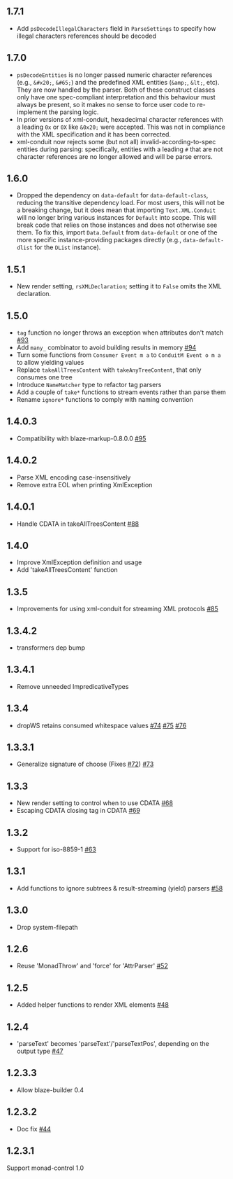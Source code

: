 ## 1.7.1

* Add `psDecodeIllegalCharacters` field in `ParseSettings` to specify how illegal characters references should be decoded

## 1.7.0

* `psDecodeEntities` is no longer passed numeric character references (e.g., `&#x20;`, `&#65;`) and the predefined XML entities (`&amp;`, `&lt;`, etc). They are now handled by the parser. Both of these construct classes only have one spec-compliant interpretation and this behaviour must always be present, so it makes no sense to force user code to re-implement the parsing logic.
* In prior versions of xml-conduit, hexadecimal character references with a leading `0x` or `0X` like `&0x20;` were accepted. This was not in compliance with the XML specification and it has been corrected.
* xml-conduit now rejects some (but not all) invalid-according-to-spec entities during parsing: specifically, entities with a leading `#` that are not character references are no longer allowed and will be parse errors.

## 1.6.0

* Dropped the dependency on `data-default` for `data-default-class`, reducing the transitive dependency load. For most users, this will not be a breaking change, but it does mean that importing `Text.XML.Conduit` will no longer bring various instances for `Default` into scope. This will break code that relies on those instances and does not otherwise see them. To fix this, import `Data.Default` from `data-default` or one of the more specific instance-providing packages directly (e.g., `data-default-dlist` for the `DList` instance).

## 1.5.1

* New render setting, `rsXMLDeclaration`; setting it to `False` omits the XML declaration.

## 1.5.0

* `tag` function no longer throws an exception when attributes don't match [#93](https://github.com/snoyberg/xml/pull/93)
* Add `many_` combinator to avoid building results in memory [#94](https://github.com/snoyberg/xml/pull/94)
* Turn some functions from `Consumer Event m a` to `ConduitM Event o m a` to allow yielding values
* Replace `takeAllTreesContent` with `takeAnyTreeContent`, that only consumes one tree
* Introduce `NameMatcher` type to refactor tag parsers
* Add a couple of `take*` functions to stream events rather than parse them
* Rename `ignore*` functions to comply with naming convention

## 1.4.0.3

* Compatibility with blaze-markup-0.8.0.0 [#95](https://github.com/snoyberg/xml/issues/95)

## 1.4.0.2

* Parse XML encoding case-insensitively
* Remove extra EOL when printing XmlException

## 1.4.0.1

* Handle CDATA in takeAllTreesContent [#88](https://github.com/snoyberg/xml/pull/88)

## 1.4.0

* Improve XmlException definition and usage
* Add 'takeAllTreesContent' function

## 1.3.5

* Improvements for using xml-conduit for streaming XML protocols [#85](https://github.com/snoyberg/xml/pull/85)

## 1.3.4.2

* transformers dep bump

## 1.3.4.1

* Remove unneeded ImpredicativeTypes

## 1.3.4

* dropWS retains consumed whitespace values [#74](https://github.com/snoyberg/xml/issues/74) [#75](https://github.com/snoyberg/xml/pull/75) [#76](https://github.com/snoyberg/xml/pull/76)

## 1.3.3.1

* Generalize signature of choose (Fixes [#72](https://github.com/snoyberg/xml/issues/72)) [#73](https://github.com/snoyberg/xml/pull/73)

## 1.3.3

* New render setting to control when to use CDATA [#68](https://github.com/snoyberg/xml/pull/68)
* Escaping CDATA closing tag in CDATA [#69](https://github.com/snoyberg/xml/pull/69)

## 1.3.2

* Support for iso-8859-1 [#63](https://github.com/snoyberg/xml/issues/63)

## 1.3.1

* Add functions to ignore subtrees & result-streaming (yield) parsers [#58](https://github.com/snoyberg/xml/pull/58)

## 1.3.0

* Drop system-filepath

## 1.2.6

* Reuse 'MonadThrow' and 'force' for 'AttrParser' [#52](https://github.com/snoyberg/xml/pull/52)

## 1.2.5

*  Added helper functions to render XML elements [#48](https://github.com/snoyberg/xml/pull/48)

## 1.2.4

* 'parseText' becomes 'parseText'/'parseTextPos', depending on the output type [#47](https://github.com/snoyberg/xml/pull/47)

## 1.2.3.3

* Allow blaze-builder 0.4

## 1.2.3.2

* Doc fix [#44](https://github.com/snoyberg/xml/pull/44)

## 1.2.3.1

Support monad-control 1.0
